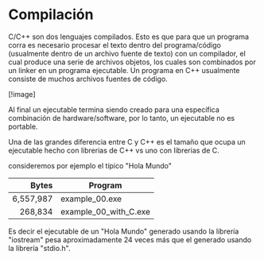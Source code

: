 # Compilación

C/C++ son dos lenguajes compilados. Esto es que para que un programa corra es necesario procesar el texto dentro del programa/código (usualmente dentro de un archivo fuente de texto) con un compilador, el cual produce una serie de archivos objetos, los cuales son combinados por un linker en un programa ejecutable. Un programa en C++ usualmente consiste de muchos archivos fuentes de código.

[!image]

Al final un ejecutable termina siendo creado para una específica combinación de hardware/software, por lo tanto, un ejecutable no es portable.

Una de las grandes diferencia entre C y C++ es el tamaño que ocupa un ejecutable hecho con librerias de C++ vs uno con librerias de C.

consideremos por ejemplo el típico "Hola Mundo"



|Bytes|Program|
|---:|---|
| 6,557,987 | example_00.exe |
|   268,834 | example_00_with_C.exe |

Es decir el ejecutable de un "Hola Mundo" generado usando la librería "iostream" pesa aproximadamente 24 veces más que el generado usando la librería "stdio.h".
